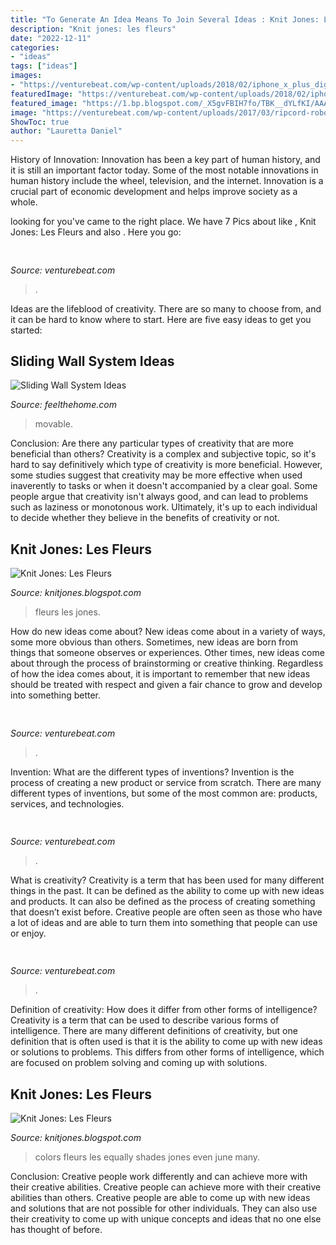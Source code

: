 ```yaml
---
title: "To Generate An Idea Means To Join Several Ideas : Knit Jones: Les Fleurs"
description: "Knit jones: les fleurs"
date: "2022-12-11"
categories:
- "ideas"
tags: ["ideas"]
images:
- "https://venturebeat.com/wp-content/uploads/2018/02/iphone_x_plus_digitizer.jpg?w=499"
featuredImage: "https://venturebeat.com/wp-content/uploads/2018/02/iphone_x_plus_digitizer.jpg?w=499"
featured_image: "https://1.bp.blogspot.com/_X5gvFBIH7fo/TBK__dYLfKI/AAAAAAAACys/a-Io8LAWKU8/s1600/IMG_2592.JPG"
image: "https://venturebeat.com/wp-content/uploads/2017/03/ripcord-robot-workcell.jpg?w=609"
ShowToc: true
author: "Lauretta Daniel"
---
```



History of Innovation:
Innovation has been a key part of human history, and it is still an important factor today. Some of the most notable innovations in human history include the wheel, television, and the internet. Innovation is a crucial part of economic development and helps improve society as a whole.

	

		
looking for  you've came to the right place. We have 7 Pics about  like , Knit Jones: Les Fleurs and also . Here you go:
		
    
## 

<img loading=lazy src="https://venturebeat.com/wp-content/uploads/2018/02/iphone_x_plus_digitizer.jpg?w=499" onerror="this.onerror=null;this.src='https://tse3.mm.bing.net/th?id=OIP.R3A-roaQ30_whC-sdJRS2QHaI7&amp;pid=15.1';" alt="">

_Source: venturebeat.com_

>. 

	

Ideas are the lifeblood of creativity. There are so many to choose from, and it can be hard to know where to start. Here are five easy ideas to get you started:

    
## Sliding Wall System Ideas

<img loading=lazy src="https://feelthehome.com/wp-content/uploads/2012/03/Movable-sliding-wall-system-design.jpg" onerror="this.onerror=null;this.src='https://tse2.mm.bing.net/th?id=OIP._m18Z4lF8O87IX4TVKEPPAHaEP&amp;pid=15.1';" alt="Sliding Wall System Ideas">

_Source: feelthehome.com_

>movable. 

	

Conclusion: Are there any particular types of creativity that are more beneficial than others?
Creativity is a complex and subjective topic, so it's hard to say definitively which type of creativity is more beneficial. However, some studies suggest that creativity may be more effective when used inaverently to tasks or when it doesn't accompanied by a clear goal. Some people argue that creativity isn't always good, and can lead to problems such as laziness or monotonous work. Ultimately, it's up to each individual to decide whether they believe in the benefits of creativity or not.

    
## Knit Jones: Les Fleurs

<img loading=lazy src="https://1.bp.blogspot.com/_X5gvFBIH7fo/TBK__dYLfKI/AAAAAAAACys/a-Io8LAWKU8/s1600/IMG_2592.JPG" onerror="this.onerror=null;this.src='https://tse2.mm.bing.net/th?id=OIP.DyKaxldZ5OQXQaR7ie-UXQHaLG&amp;pid=15.1';" alt="Knit Jones: Les Fleurs">

_Source: knitjones.blogspot.com_

>fleurs les jones. 

	

How do new ideas come about?
New ideas come about in a variety of ways, some more obvious than others. Sometimes, new ideas are born from things that someone observes or experiences. Other times, new ideas come about through the process of brainstorming or creative thinking. Regardless of how the idea comes about, it is important to remember that new ideas should be treated with respect and given a fair chance to grow and develop into something better.

    
## 

<img loading=lazy src="https://venturebeat.com/wp-content/uploads/2016/12/UberSanFran.jpg?w=800" onerror="this.onerror=null;this.src='https://tse4.mm.bing.net/th?id=OIP.W5rfWdN3t27Na39aJUB4NgHaEH&amp;pid=15.1';" alt="">

_Source: venturebeat.com_

>. 

	

Invention: What are the different types of inventions?
Invention is the process of creating a new product or service from scratch. There are many different types of inventions, but some of the most common are: products, services, and technologies.

    
## 

<img loading=lazy src="https://venturebeat.com/wp-content/uploads/2017/03/ripcord-robot-workcell.jpg?w=609" onerror="this.onerror=null;this.src='https://tse1.mm.bing.net/th?id=OIP.3NLm8IQ_MJpQF2T39EkIdQHaHS&amp;pid=15.1';" alt="">

_Source: venturebeat.com_

>. 

	

What is creativity?
Creativity is a term that has been used for many different things in the past. It can be defined as the ability to come up with new ideas and products. It can also be defined as the process of creating something that doesn’t exist before. Creative people are often seen as those who have a lot of ideas and are able to turn them into something that people can use or enjoy.

    
## 

<img loading=lazy src="https://venturebeat.com/wp-content/uploads/2018/06/img_20180601_110244.jpg?w=800" onerror="this.onerror=null;this.src='https://tse2.mm.bing.net/th?id=OIP.4MlYvDfWgcAe59mNlBMhVwHaFj&amp;pid=15.1';" alt="">

_Source: venturebeat.com_

>. 

	

Definition of creativity: How does it differ from other forms of intelligence?
Creativity is a term that can be used to describe various forms of intelligence. There are many different definitions of creativity, but one definition that is often used is that it is the ability to come up with new ideas or solutions to problems. This differs from other forms of intelligence, which are focused on problem solving and coming up with solutions.

    
## Knit Jones: Les Fleurs

<img loading=lazy src="https://4.bp.blogspot.com/_X5gvFBIH7fo/TBLAhIE3V0I/AAAAAAAACzM/A7mDK2CarbQ/s1600/IMG_2594.JPG" onerror="this.onerror=null;this.src='https://tse2.mm.bing.net/th?id=OIP.x1KnGIf2IjlLxlVgClYnrQHaE8&amp;pid=15.1';" alt="Knit Jones: Les Fleurs">

_Source: knitjones.blogspot.com_

>colors fleurs les equally shades jones even june many. 

	

Conclusion: Creative people work differently and can achieve more with their creative abilities.
Creative people can achieve more with their creative abilities than others. Creative people are able to come up with new ideas and solutions that are not possible for other individuals. They can also use their creativity to come up with unique concepts and ideas that no one else has thought of before.

